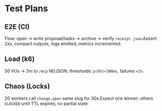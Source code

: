 # Test Plans

## E2E (CI)
Flow: open → write proposal/tasks → archive → verify `receipt.json`.Assert: 2xx, compact outputs, logs emitted, metrics incremented.

## Load (k6)
50 VUs → 3m to `/mcp` NDJSON; thresholds: `p(95)<300ms`, failures `<1%`.

## Chaos (Locks)
20 workers call `change.open` same slug for 30s.Expect one winner; others `ELOCKED` until TTL expires; no partial state.
